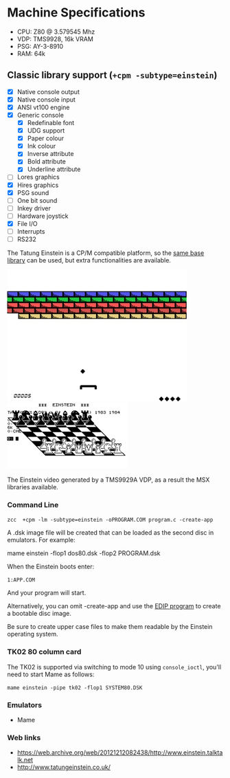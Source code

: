 # Machine Specifications

* CPU: Z80 @ 3.579545 Mhz
* VDP: TMS9928, 16k VRAM
* PSG: AY-3-8910
* RAM: 64k


## Classic library support (`+cpm -subtype=einstein`)

* [x] Native console output
* [x] Native console input
* [x] ANSI vt100 engine
* [x] Generic console
    * [x] Redefinable font
    * [x] UDG support
    * [x] Paper colour
    * [x] Ink colour
    * [x] Inverse attribute
    * [x] Bold attribute
    * [x] Underline attribute
* [ ] Lores graphics
* [x] Hires graphics
* [x] PSG sound
* [ ] One bit sound
* [ ] Inkey driver
* [ ] Hardware joystick
* [x] File I/O
* [ ] Interrupts
* [ ] RS232

The Tatung Einstein is a CP/M compatible platform, so the [same base library](Platform---CPM) can be used, but extra functionalities are available.

![](images/platform/einstein-wall.jpg)
![](images/platform/einstein.jpg)

The Einstein video generated by a TMS9929A VDP, as a result the MSX libraries available.

### Command Line

    zcc  +cpm -lm -subtype=einstein -oPROGRAM.COM program.c -create-app

A .dsk image file will be created that can be loaded as the second disc in emulators. For example:

   mame einstein -flop1 dos80.dsk -flop2 PROGRAM.dsk

When the Einstein boots enter:

```
1:APP.COM
```

And your program will start. 

Alternatively, you can omit -create-app and use the [EDIP program](http://www.einstein.talktalk.net/edip.html) to create a bootable disc image.

Be sure to create upper case files to make them readable by the Einstein operating system.

### TK02 80 column card

The TK02 is supported via switching to mode 10 using `console_ioctl`, you'll need to start Mame as follows:

```
mame einstein -pipe tk02 -flop1 SYSTEM80.DSK
```

### Emulators

* Mame

### Web links

* https://web.archive.org/web/20121212082438/http://www.einstein.talktalk.net
* http://www.tatungeinstein.co.uk/
